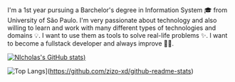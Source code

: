 I'm a 1st year pursuing a Barchelor's degree in Information System 🎓 from University of São Paulo. I'm very passionate about technology and also willing to learn and work with many different types of technologies and domains 💡. I want to use them as tools to solve real-life problems ✨. I want to become a fullstack developer and always improve 👨‍💻.

[![NIcholas's GitHub stats](https://github-readme-stats.vercel.app/api?username=zizo-xd&show_icons=true))](https://github.com/zizo-xd/github-readme-stats&show_icons=true)

![Top Langs](https://github-readme-stats.vercel.app/api/top-langs/?username=zizo-xd&layout=donut)](https://github.com/zizo-xd/github-readme-stats)
